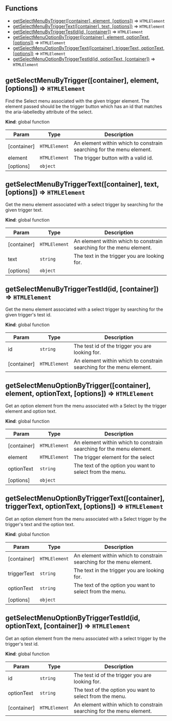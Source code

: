 ## Functions

* [getSelectMenuByTrigger([container], element, [options])](#getSelectMenuByTrigger) ⇒ <code>HTMLElement</code>
* [getSelectMenuByTriggerText([container], text, [options])](#getSelectMenuByTriggerText) ⇒ <code>HTMLElement</code>
* [getSelectMenuByTriggerTestId(id, [container])](#getSelectMenuByTriggerTestId) ⇒ <code>HTMLElement</code>
* [getSelectMenuOptionByTrigger([container], element, optionText, [options])](#getSelectMenuOptionByTrigger) ⇒ <code>HTMLElement</code>
* [getSelectMenuOptionByTriggerText([container], triggerText, optionText, [options])](#getSelectMenuOptionByTriggerText) ⇒ <code>HTMLElement</code>
* [getSelectMenuOptionByTriggerTestId(id, optionText, [container])](#getSelectMenuOptionByTriggerTestId) ⇒ <code>HTMLElement</code>

<a name="getSelectMenuByTrigger"></a>

## getSelectMenuByTrigger([container], element, [options]) ⇒ <code>HTMLElement</code>
Find the Select menu associated with the given trigger
element. The element passed should be the trigger button
which has an id that matches the aria-labelledby attribute
of the select.

**Kind**: global function  

| Param | Type | Description |
| --- | --- | --- |
| [container] | <code>HTMLElement</code> | An element within which to constrain   searching for the menu element. |
| element | <code>HTMLElement</code> | The trigger button with a valid id. |
| [options] | <code>object</code> |  |

<a name="getSelectMenuByTriggerText"></a>

## getSelectMenuByTriggerText([container], text, [options]) ⇒ <code>HTMLElement</code>
Get the menu element associated with a select trigger by
searching for the given trigger text.

**Kind**: global function  

| Param | Type | Description |
| --- | --- | --- |
| [container] | <code>HTMLElement</code> | An element within which to constrain   searching for the menu element. |
| text | <code>string</code> | The text in the trigger you are looking for. |
| [options] | <code>object</code> |  |

<a name="getSelectMenuByTriggerTestId"></a>

## getSelectMenuByTriggerTestId(id, [container]) ⇒ <code>HTMLElement</code>
Get the menu element associated with a select trigger by
searching for the given trigger's test id.

**Kind**: global function  

| Param | Type | Description |
| --- | --- | --- |
| id | <code>string</code> | The test id of the trigger you are looking for. |
| [container] | <code>HTMLElement</code> | An element within which to constrain   searching for the menu element. |

<a name="getSelectMenuOptionByTrigger"></a>

## getSelectMenuOptionByTrigger([container], element, optionText, [options]) ⇒ <code>HTMLElement</code>
Get an option element from the menu associated with
a Select by the trigger element and option text.

**Kind**: global function  

| Param | Type | Description |
| --- | --- | --- |
| [container] | <code>HTMLElement</code> | An element within which to constrain   searching for the menu element. |
| element | <code>HTMLElement</code> | The trigger element for the select |
| optionText | <code>string</code> | The text of the option you want to select   from the menu. |
| [options] | <code>object</code> |  |

<a name="getSelectMenuOptionByTriggerText"></a>

## getSelectMenuOptionByTriggerText([container], triggerText, optionText, [options]) ⇒ <code>HTMLElement</code>
Get an option element from the menu associated with
a Select trigger by the trigger's text and the option text.

**Kind**: global function  

| Param | Type | Description |
| --- | --- | --- |
| [container] | <code>HTMLElement</code> | An element within which to constrain   searching for the menu element. |
| triggerText | <code>string</code> | The text in the trigger you are looking for. |
| optionText | <code>string</code> | The text of the option you want to select   from the menu. |
| [options] | <code>object</code> |  |

<a name="getSelectMenuOptionByTriggerTestId"></a>

## getSelectMenuOptionByTriggerTestId(id, optionText, [container]) ⇒ <code>HTMLElement</code>
Get an option element from the menu associated with
a select trigger by the trigger's test id.

**Kind**: global function  

| Param | Type | Description |
| --- | --- | --- |
| id | <code>string</code> | The test id of the trigger you are looking for. |
| optionText | <code>string</code> | The text of the option you want to select   from the menu. |
| [container] | <code>HTMLElement</code> | An element within which to constrain   searching for the menu element. |


